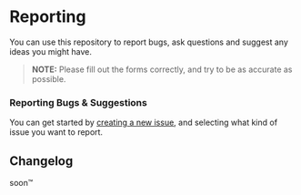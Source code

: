 # Reporting
You can use this repository to report bugs, ask questions and suggest any ideas you might have.
> **NOTE:** Please fill out the forms correctly, and try to be as accurate as possible.
### Reporting Bugs & Suggestions
You can get started by [creating a new issue](https://github.com/Extrack-Stealer/report/issues/new/choose), and selecting what kind of issue you want to report.
## Changelog
soon™
